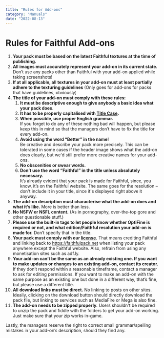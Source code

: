 ```yaml
---
title: "Rules for Add-ons"
category: "Manuals"
date: "2022-08-13"
---
```


# Rules for Faithful Add-ons

1. **Your pack must be based on the latest Faithful textures at the time of publishing.**
2. **All images must accurately represent your add-on in its current state.** Don’t use any packs other than Faithful with your add-on applied while taking screenshots!
3. **If at all applicable, all textures in your add-on must at least partially adhere to the texturing guidelines** (Only goes for add-ons for packs that have guidelines, obviously)
4. **The title of your add-on must comply with these rules:**
    <ol class="roman">
    <li><b>It must be descriptive enough to give anybody a basic idea what your pack does.</b></li>
    <li><b>It has to be properly capitalised with <a href="https://en.wikipedia.org/wiki/Title_case">Title Case</a>.</b></li>
    <li><b>When possible, use proper English grammar.</b>
    <br>If you forget to do any of these nothing bad will happen, but please keep this in mind so that the managers don’t have to fix the title for every add-on.</li>
    <li><b>Avoid using the word “Better” in the name!</b>
    <br>Be creative and describe your pack more precisely. This can be tolerated in some cases if the header image shows what the add-on does clearly, but we'd still prefer more creative names for your add-ons.</li>
    <li><b>No obscenities or swear words.</b></li>
    <li><b>Don’t use the word “Faithful” in the title unless absolutely necessary.</b>
    <br>It’s already evident that your pack is made for Faithful, since, you know, it’s on the Faithful website. The same goes for the resolution – don't include it in your title, since it's displayed right above it anyway.</li>
    </ol>
5. **The add-on description must characterise what the add-on does and what it’s like.** More is better than less.
6. **No NSFW or NSFL content.** (As in pornography, over-the-top gore and other questionable stuff.)
7. **Please use the built-in tags to let people know whether OptiFine is required or not, and what edition/Faithful resolution your add-on is made for.** Don’t specify that in the title.
8. **Your pack must comply with our [license](https://faithfulpack.net/license).** That means crediting Faithful and linking back to https://faithfulpack.net when listing your pack anywhere except the Faithful website. Also, refrain from using any monetisation sites such as adf.ly.
9. **Your add-on can’t be the same as an already existing one. If you want to make updates or changes to an existing add-on, contact its creator.** If they don’t respond within a reasonable timeframe, contact a manager to ask for editing permissions. If you want to make an add-on with the same purpose as an existing one but done in a different way, that’s fine, but please use a different title.
10. **All download links must be direct.** No linking to posts on other sites. Ideally, clicking on the download button should directly download the pack file, but linking to services such as MediaFire or Mega is also fine.
11. **The add-on needs to be zipped properly.** Users shouldn't be required to unzip the pack and fiddle with the folders to get your add-on working. Just make sure that your zip works in-game.

Lastly, the managers reserve the right to correct small grammar/spelling mistakes in your add-on’s description, should they find any.
